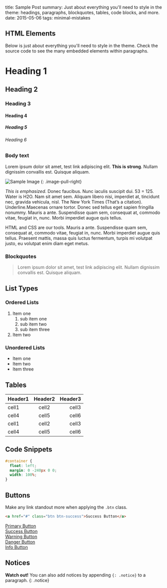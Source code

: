title: Sample Post
summary: Just about everything you'll need to style in the theme:
    headings, paragraphs, blockquotes, tables, code blocks, and more.
date: 2015-05-06
tags: minimal-mistakes

## HTML Elements

Below is just about everything you'll need to style in the theme.
Check the source code to see the many embedded elements within
paragraphs.

# Heading 1

## Heading 2

### Heading 3

#### Heading 4

##### Heading 5

###### Heading 6

### Body text

Lorem ipsum dolor sit amet, test link adipiscing elit. **This is
strong**. Nullam dignissim convallis est. Quisque aliquam.

![Sample Image]({attach}240x195.jpg)
{: .image-pull-right}

*This is emphasized*. Donec faucibus. Nunc iaculis suscipit dui.
53 = 125. Water is H2O. Nam sit amet sem. Aliquam libero nisi,
imperdiet at, tincidunt nec, gravida vehicula, nisl. The New York
Times (That’s a citation). Underline.Maecenas ornare tortor. Donec sed
tellus eget sapien fringilla nonummy. Mauris a ante. Suspendisse quam
sem, consequat at, commodo vitae, feugiat in, nunc. Morbi imperdiet
augue quis tellus.

HTML and CSS are our tools. Mauris a ante. Suspendisse quam sem,
consequat at, commodo vitae, feugiat in, nunc. Morbi imperdiet augue
quis tellus. Praesent mattis, massa quis luctus fermentum, turpis mi
volutpat justo, eu volutpat enim diam eget metus.

### Blockquotes

> Lorem ipsum dolor sit amet, test link adipiscing elit. Nullam
> dignissim convallis est. Quisque aliquam.

## List Types

### Ordered Lists

1. Item one
   1. sub item one
   2. sub item two
   3. sub item three
2. Item two

### Unordered Lists

* Item one
* Item two
* Item three

## Tables

| Header1 | Header2 | Header3 |
|:--------|:-------:|--------:|
| cell1   | cell2   | cell3   |
| cell4   | cell5   | cell6   |
| cell1   | cell2   | cell3   |
| cell4   | cell5   | cell6   |

## Code Snippets

```css
#container {
  float: left;
  margin: 0 -240px 0 0;
  width: 100%;
}
```

## Buttons

Make any link standout more when applying the `.btn` class.

```html
<a href="#" class="btn btn-success">Success Button</a>
```

<div markdown="0"><a href="#" class="btn">Primary Button</a></div>
<div markdown="0"><a href="#" class="btn btn-success">Success Button</a></div>
<div markdown="0"><a href="#" class="btn btn-warning">Warning Button</a></div>
<div markdown="0"><a href="#" class="btn btn-danger">Danger Button</a></div>
<div markdown="0"><a href="#" class="btn btn-info">Info Button</a></div>

## Notices

**Watch out!** You can also add notices by appending `{: .notice}` to a paragraph.
{: .notice}
